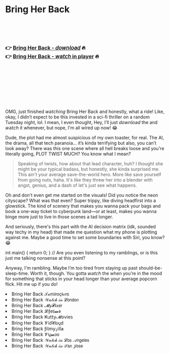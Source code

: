 <h1>Bring Her Back</h1>

<br><br><br>

<h3>👉 <a href="https://Arthurs-amlawtipub1987.github.io/fjqqxecukn/">Bring Her Back - 𝘥𝘰𝘸𝘯𝘭𝘰𝘢𝘥</a> 🔥<br>
👉 <a href="https://Arthurs-amlawtipub1987.github.io/fjqqxecukn/">Bring Her Back - 𝘸𝘢𝘵𝘤𝘩 in player</a> 🔥
</h3>



<br><br><br><br><br><br><br>


OMG, just finished 𝘸𝘢𝘵𝘤𝘩𝘪𝘯𝘨 Bring Her Back and honestly, what a ride! Like, okay, I didn’t expect to be this invested in a sci-fi thriller on a random Tuesday night, lol. I mean, I even thought, Hey, I’ll just 𝘥𝘰𝘸𝘯𝘭𝘰𝘢𝘥 the   and 𝘸𝘢𝘵𝘤𝘩 it whenever, but nope, I'm all wired up now! 😂

Dude, the plot had me almost suspicious of my own toaster, for real. The AI, the drama, all that tech paranoia... it’s kinda terrifying but also, you can’t look away? There was this one scene where all hell breaks loose and you're literally going, PLOT TWIST MUCH? You know what I mean? 

> Speaking of twists, how about that lead character, huh? I thought she might be your typical badass, but honestly, she kinda surprised me. This ain't your average save-the-world hero. More like save yourself from going nuts, haha. It's like they threw her into a blender with angst, genius, and a dash of let's just see what happens.

Oh and don't even get me started on the visuals! Did you notice the neon cityscape? What was that even? Super trippy, like diving headfirst into a glowstick. The kind of scenery that makes you wanna pack your bags and book a one-way ticket to cyberpunk land—or at least, makes you wanna binge more just to live in those scenes a tad longer.

And seriously, there's this part with the AI decision matrix (idk, sounded way techy in my head) that made me question what my phone is plotting against me. Maybe a good time to set some boundaries with Siri, you know? 😂

int main() { return 0; } // Are you even listening to my ramblings, or is this just me talking nonsense at this point?

Anyway, I'm rambling. Maybe I’m too tired from staying up past should-be-sleep-time. Worth it, though. You gotta 𝘸𝘢𝘵𝘤𝘩 the   when you’re in the mood for something that sticks in your head longer than your average popcorn flick. Hit me up if you do!

<li>Bring Her Back 𝒯𝒶𝗆𝗂𝗅𝗋𝗈ç𝗄𝑒𝗋𝗌</li>
<li>Bring Her Back 𝒲𝒶𝓉𝒸𝒽 𝒾𝓃 𝓛𝗈𝗇𝖽𝗈𝗇</li>
<li>Bring Her Back 𝓜𝗒𝓕𝗅𝗂𝗑𝖾𝗋</li>
<li>Bring Her Back 𝓛𝗂ƒ𝖾𝗍𝗂𝓶𝖾</li>
<li>Bring Her Back Ҝ𝗎𝗍𝗍𝗒𝓜𝗈ν𝗂𝖾𝗌</li>
<li>Bring Her Back 𝓥𝗂ԁ𝓒𝗅𝗈ųԁ</li>
<li>Bring Her Back ƒ𝗂𝗅𝗆𝗒𝓏𝗂𝗅𝗅𝖆</li>
<li>Bring Her Back 𝓥ų𝓶𝗈𝗈</li>
<li>Bring Her Back 𝒲𝒶𝓉𝒸𝒽 𝒾𝓃 𝓛𝗈𝗌 𝒜𝗇𝗀𝖾𝗅𝖾𝗌</li>
<li>Bring Her Back 𝒲𝒶𝓉𝒸𝒽 𝒾𝓃 𝒮𝖺𝗇 𝒥𝗈𝗌𝖾</li>
